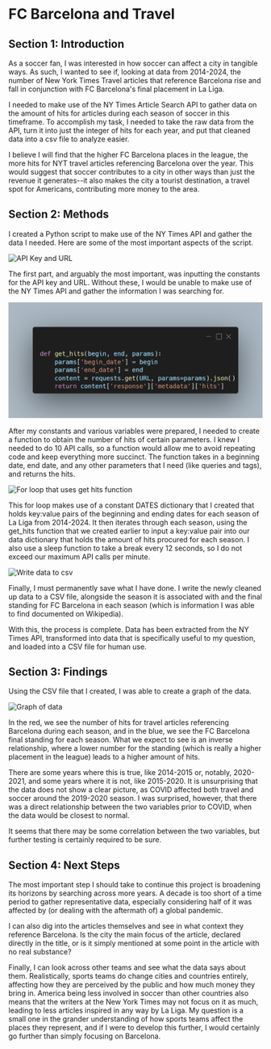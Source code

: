 # FC Barcelona and Travel

## Section 1: Introduction
As a soccer fan, I was interested in how soccer can affect a city in tangible ways. As such, I wanted to see if, looking at data from 2014-2024, the number of New York Times Travel articles that reference Barcelona rise and fall in conjunction with FC Barcelona's final placement in La Liga.

I needed to make use of the NY Times Article Search API to gather data on the amount of hits for articles during each season of soccer in this timeframe. To accomplish my task, I needed to take the raw data from the API, turn it into just the integer of hits for each year, and put that cleaned data into a csv file to analyze easier.

I believe I will find that the higher FC Barcelona places in the league, the more hits for NYT travel articles referencing Barcelona over the year. This would suggest that soccer contributes to a city in other ways than just the revenue it generates--it also makes the city a tourist destination, a travel spot for Americans, contributing more money to the area.
## Section 2: Methods
I created a Python script to make use of the NY Times API and gather the data I needed. Here are some of the most important aspects of the script.

![API Key and URL](https://aaryhash.github.io/oop-final/code-image1.png)

The first part, and arguably the most important, was inputting the constants for the API key and URL. Without these, I would be unable to make use of the NY Times API and gather the information I was searching for.

![Get hits function](https://github.com/AaryHash/oop-final/blob/main/code-image2.png?raw=true)

After my constants and various variables were prepared, I needed to create a function to obtain the number of hits of certain parameters. I knew I needed to do 10 API calls, so a function would allow me to avoid repeating code and keep everything more succinct. The function takes in a beginning date, end date, and any other parameters that I need (like queries and tags), and returns the hits.

![For loop that uses get hits function](https://aaryhash.github.io/oop-final/code-image3.png)

This for loop makes use of a constant DATES dictionary that I created that holds key:value pairs of the beginning and ending dates for each season of La Liga from 2014-2024. It then iterates through each season, using the get_hits function that we created earlier to input a key:value pair into our data dictionary that holds the amount of hits procured for each season. I also use a sleep function to take a break every 12 seconds, so I do not exceed our maximum API calls per minute.

![Write data to csv](https://aaryhash.github.io/oop-final/code-image4.png)

Finally, I must permanently save what I have done. I write the newly cleaned up data to a CSV file, alongside the season it is associated with and the final standing for FC Barcelona in each season (which is information I was able to find documented on Wikipedia).

With this, the process is complete. Data has been extracted from the NY Times API, transformed into data that is specifically useful to my question, and loaded into a CSV file for human use.
## Section 3: Findings
Using the CSV file that I created, I was able to create a graph of the data.

![Graph of data](https://aaryhash.github.io/oop-final/graph.jpg)

In the red, we see the number of hits for travel articles referencing Barcelona during each season, and in the blue, we see the FC Barcelona final standing for each season. What we expect to see is an inverse relationship, where a lower number for the standing (which is really a higher placement in the league) leads to a higher amount of hits.

There are some years where this is true, like 2014-2015 or, notably, 2020-2021, and some years where it is not, like 2015-2020. It is unsurprising that the data does not show a clear picture, as COVID affected both travel and soccer around the 2019-2020 season. I was surprised, however, that there was a direct relationship between the two variables prior to COVID, when the data would be closest to normal.

It seems that there may be some correlation between the two variables, but further testing is certainly required to be sure.

## Section 4: Next Steps
The most important step I should take to continue this project is broadening its horizons by searching across more years. A decade is too short of a time period to gather representative data, especially considering half of it was affected by (or dealing with the aftermath of) a global pandemic.

I can also dig into the articles themselves and see in what context they reference Barcelona. Is the city the main focus of the article, declared directly in the title, or is it simply mentioned at some point in the article with no real substance?

Finally, I can look across other teams and see what the data says about them. Realistically, sports teams do change cities and countries entirely, affecting how they are perceived by the public and how much money they bring in. America being less involved in soccer than other countries also means that the writers at the New York Times may not focus on it as much, leading to less articles inspired in any way by La Liga. My question is a small one in the grander understanding of how sports teams affect the places they represent, and if I were to develop this further, I would certainly go further than simply focusing on Barcelona.
